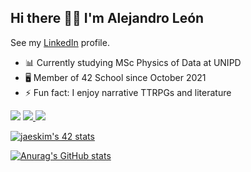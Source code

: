 <!---
| <img src="http://www.sc.ehu.es/mathema1/Perry1.jpg" width="300"> |
|:--:| 
| *Image by Edward Perry. [Source.](http://www.sc.ehu.es/mathema1/Alhambra.htm)* |
--->


## Hi there 👋🏻 I'm Alejandro León

See my [LinkedIn](https://www.linkedin.com/in/alejandro-le%C3%B3n-castell-ba569b21b/) profile.

- 📊 Currently studying MSc Physics of Data at UNIPD
- 🖥 Member of 42 School since October 2021
- ⚡️ Fun fact: I enjoy narrative TTRPGs and literature


[![](https://img.shields.io/badge/programming%20language-00599C?style=for-the-badge&logo=c&logoColor=white)](https://www.gnu.org/software/libc/manual/html_mono/libc.html) [![](https://img.shields.io/badge/C%2B%2B-00599C?style=for-the-badge&logo=C%2B%2B&logoColor=white) ](https://www.cplusplus.com) [ ![](https://img.shields.io/badge/Python-00599C?style=for-the-badge&logo=python&logoColor=white)](https://www.python.org) 

[![jaeskim's 42 stats](https://badge42.herokuapp.com/api/stats/aleon-ca?privacyEmail=true?darkmode=true)](https://github.com/JaeSeoKim/badge42)

[![Anurag's GitHub stats](https://github-readme-stats.vercel.app/api?username=ElHuaco&theme=gruvbox&hide_border=true&hide=issues)](https://github.com/anuraghazra/github-readme-stats)

<!---
[![Top Langs](https://github-readme-stats.vercel.app/api/top-langs/?username=ElHuaco&theme=gruvbox&hide_border=true&layout=compact&hide=makefile)](https://github.com/anuraghazra/github-readme-stats)
--->
